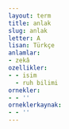 ```yaml
---
layout: term
title: anlak
slug: anlak
letter: A
lisan: Türkçe
anlamlar:
- zekâ
ozellikler:
- - isim
  - ruh bilimi
ornekler:
- - ''
orneklerkaynak:
- - ''
---
```


